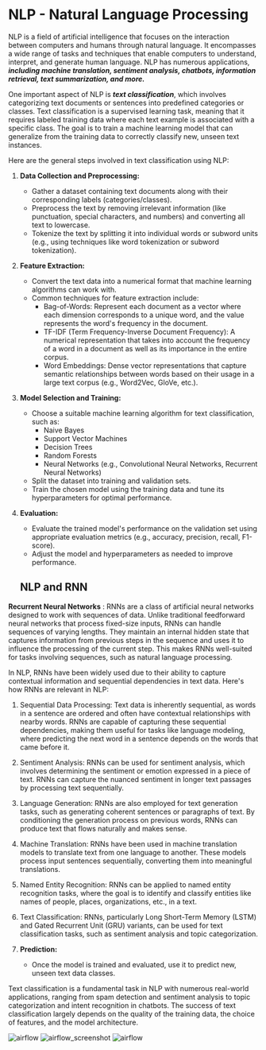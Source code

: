 # NLP - Natural Language Processing
NLP is a field of artificial intelligence that focuses on the interaction between computers and humans through natural language. It encompasses a wide range of tasks and techniques that enable computers to understand, interpret, and generate human language. NLP has numerous applications, ***including machine translation, sentiment analysis, chatbots, information retrieval, text summarization, and more.***

One important aspect of NLP is ***text classification***, which involves categorizing text documents or sentences into predefined categories or classes. Text classification is a supervised learning task, meaning that it requires labeled training data where each text example is associated with a specific class. The goal is to train a machine learning model that can generalize from the training data to correctly classify new, unseen text instances.

Here are the general steps involved in text classification using NLP:

1. **Data Collection and Preprocessing:**
   - Gather a dataset containing text documents along with their corresponding labels (categories/classes).
   - Preprocess the text by removing irrelevant information (like punctuation, special characters, and numbers) and converting all text to lowercase.
   - Tokenize the text by splitting it into individual words or subword units (e.g., using techniques like word tokenization or subword tokenization).

2. **Feature Extraction:**
   - Convert the text data into a numerical format that machine learning algorithms can work with.
   - Common techniques for feature extraction include:
     - Bag-of-Words: Represent each document as a vector where each dimension corresponds to a unique word, and the value represents the word's frequency in the document.
     - TF-IDF (Term Frequency-Inverse Document Frequency): A numerical representation that takes into account the frequency of a word in a document as well as its importance in the entire corpus.
     - Word Embeddings: Dense vector representations that capture semantic relationships between words based on their usage in a large text corpus (e.g., Word2Vec, GloVe, etc.).

3. **Model Selection and Training:**
   - Choose a suitable machine learning algorithm for text classification, such as:
     - Naive Bayes
     - Support Vector Machines
     - Decision Trees
     - Random Forests
     - Neural Networks (e.g., Convolutional Neural Networks, Recurrent Neural Networks)
   - Split the dataset into training and validation sets.
   - Train the chosen model using the training data and tune its hyperparameters for optimal performance.

4. **Evaluation:**
   - Evaluate the trained model's performance on the validation set using appropriate evaluation metrics (e.g., accuracy, precision, recall, F1-score).
   - Adjust the model and hyperparameters as needed to improve performance.
   ## NLP and RNN

**Recurrent Neural Networks** : RNNs are a class of artificial neural networks designed to work with sequences of data. Unlike traditional feedforward neural networks that process fixed-size inputs, RNNs can handle sequences of varying lengths. They maintain an internal hidden state that captures information from previous steps in the sequence and uses it to influence the processing of the current step. This makes RNNs well-suited for tasks involving sequences, such as natural language processing.

In NLP, RNNs have been widely used due to their ability to capture contextual information and sequential dependencies in text data. Here's how RNNs are relevant in NLP:

1. Sequential Data Processing: Text data is inherently sequential, as words in a sentence are ordered and often have contextual relationships with nearby words. RNNs are capable of capturing these sequential dependencies, making them useful for tasks like language modeling, where predicting the next word in a sentence depends on the words that came before it.

2. Sentiment Analysis: RNNs can be used for sentiment analysis, which involves determining the sentiment or emotion expressed in a piece of text. RNNs can capture the nuanced sentiment in longer text passages by processing text sequentially.

3. Language Generation: RNNs are also employed for text generation tasks, such as generating coherent sentences or paragraphs of text. By conditioning the generation process on previous words, RNNs can produce text that flows naturally and makes sense.

4. Machine Translation: RNNs have been used in machine translation models to translate text from one language to another. These models process input sentences sequentially, converting them into meaningful translations.

5. Named Entity Recognition: RNNs can be applied to named entity recognition tasks, where the goal is to identify and classify entities like names of people, places, organizations, etc., in a text.

6. Text Classification: RNNs, particularly Long Short-Term Memory (LSTM) and Gated Recurrent Unit (GRU) variants, can be used for text classification tasks, such as sentiment analysis and topic categorization.

5. **Prediction:**
   - Once the model is trained and evaluated, use it to predict new, unseen text data classes.

Text classification is a fundamental task in NLP with numerous real-world applications, ranging from spam detection and sentiment analysis to topic categorization and intent recognition in chatbots. The success of text classification largely depends on the quality of the training data, the choice of features, and the model architecture.


![airflow](https://raw.githubusercontent.com/IAMPathak2702/Disaster-Tweets---NLP-project/main/airflow/pictures/Screenshot%202024-03-17%20170047.png)
![airflow_screenshot](https://raw.githubusercontent.com/IAMPathak2702/Disaster-Tweets---NLP-project/main/airflow/pictures/Screenshot%202024-03-17%20171455.png)
![airflow](https://raw.githubusercontent.com/IAMPathak2702/Disaster-Tweets---NLP-project/main/airflow/pictures/Screenshot%202024-03-17%20171256.png)

